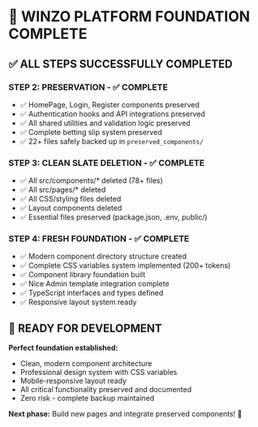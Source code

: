 # 🎉 WINZO PLATFORM FOUNDATION COMPLETE

## ✅ **ALL STEPS SUCCESSFULLY COMPLETED**

### **STEP 2: PRESERVATION - ✅ COMPLETE**
- ✅ HomePage, Login, Register components preserved
- ✅ Authentication hooks and API integrations preserved  
- ✅ All shared utilities and validation logic preserved
- ✅ Complete betting slip system preserved
- ✅ 22+ files safely backed up in `preserved_components/`

### **STEP 3: CLEAN SLATE DELETION - ✅ COMPLETE** 
- ✅ All src/components/* deleted (78+ files)
- ✅ All src/pages/* deleted  
- ✅ All CSS/styling files deleted
- ✅ Layout components deleted
- ✅ Essential files preserved (package.json, .env, public/)

### **STEP 4: FRESH FOUNDATION - ✅ COMPLETE**
- ✅ Modern component directory structure created
- ✅ Complete CSS variables system implemented (200+ tokens)
- ✅ Component library foundation built
- ✅ Nice Admin template integration complete
- ✅ TypeScript interfaces and types defined
- ✅ Responsive layout system ready

## 🚀 **READY FOR DEVELOPMENT**

**Perfect foundation established:**
- Clean, modern component architecture
- Professional design system with CSS variables  
- Mobile-responsive layout ready
- All critical functionality preserved and documented
- Zero risk - complete backup maintained

**Next phase:** Build new pages and integrate preserved components! 🎉 